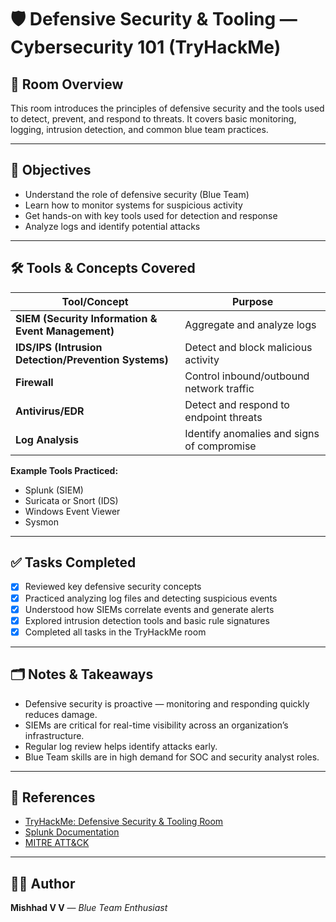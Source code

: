 # 🛡️ Defensive Security & Tooling — Cybersecurity 101 (TryHackMe)

## 📌 Room Overview
This room introduces the principles of defensive security and the tools used to detect, prevent, and respond to threats. It covers basic monitoring, logging, intrusion detection, and common blue team practices.

---

## 🎯 Objectives
- Understand the role of defensive security (Blue Team)
- Learn how to monitor systems for suspicious activity
- Get hands-on with key tools used for detection and response
- Analyze logs and identify potential attacks

---

## 🛠️ Tools & Concepts Covered

| Tool/Concept | Purpose |
| ------------- | ------- |
| **SIEM (Security Information & Event Management)** | Aggregate and analyze logs |
| **IDS/IPS (Intrusion Detection/Prevention Systems)** | Detect and block malicious activity |
| **Firewall** | Control inbound/outbound network traffic |
| **Antivirus/EDR** | Detect and respond to endpoint threats |
| **Log Analysis** | Identify anomalies and signs of compromise |

**Example Tools Practiced:**
- Splunk (SIEM)
- Suricata or Snort (IDS)
- Windows Event Viewer
- Sysmon

---

## ✅ Tasks Completed
- [x] Reviewed key defensive security concepts
- [x] Practiced analyzing log files and detecting suspicious events
- [x] Understood how SIEMs correlate events and generate alerts
- [x] Explored intrusion detection tools and basic rule signatures
- [x] Completed all tasks in the TryHackMe room

---

## 🗂️ Notes & Takeaways
- Defensive security is proactive — monitoring and responding quickly reduces damage.
- SIEMs are critical for real-time visibility across an organization’s infrastructure.
- Regular log review helps identify attacks early.
- Blue Team skills are in high demand for SOC and security analyst roles.

---

## 🔗 References
- [TryHackMe: Defensive Security & Tooling Room](https://tryhackme.com)
- [Splunk Documentation](https://docs.splunk.com)
- [MITRE ATT&CK](https://attack.mitre.org)

---

## 👨‍💻 Author
**Mishhad V V** — *Blue Team Enthusiast*


